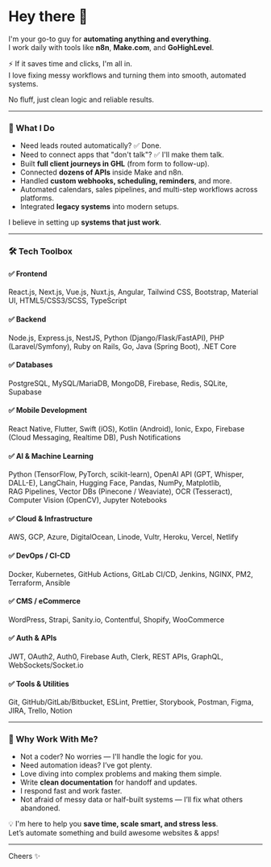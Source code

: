 # Hey there 👋  

I'm your go-to guy for **automating anything and everything**.  
I work daily with tools like **n8n**, **Make.com**, and **GoHighLevel**.  

⚡ If it saves time and clicks, I'm all in.  
I love fixing messy workflows and turning them into smooth, automated systems.  

No fluff, just clean logic and reliable results.  

---

### 🚀 What I Do
- Need leads routed automatically? ✅ Done.  
- Need to connect apps that "don't talk"? ✅ I'll make them talk.  
- Built **full client journeys in GHL** (from form to follow-up).  
- Connected **dozens of APIs** inside Make and n8n.  
- Handled **custom webhooks, scheduling, reminders**, and more.  
- Automated calendars, sales pipelines, and multi-step workflows across platforms.  
- Integrated **legacy systems** into modern setups.  

I believe in setting up **systems that just work**.  

---

### 🛠️ Tech Toolbox

#### ✅ Frontend
React.js, Next.js, Vue.js, Nuxt.js, Angular, Tailwind CSS, Bootstrap, Material UI, HTML5/CSS3/SCSS, TypeScript  

#### ✅ Backend
Node.js, Express.js, NestJS, Python (Django/Flask/FastAPI), PHP (Laravel/Symfony), Ruby on Rails, Go, Java (Spring Boot), .NET Core  

#### ✅ Databases
PostgreSQL, MySQL/MariaDB, MongoDB, Firebase, Redis, SQLite, Supabase  

#### ✅ Mobile Development
React Native, Flutter, Swift (iOS), Kotlin (Android), Ionic, Expo, Firebase (Cloud Messaging, Realtime DB), Push Notifications  

#### ✅ AI & Machine Learning
Python (TensorFlow, PyTorch, scikit-learn), OpenAI API (GPT, Whisper, DALL-E), LangChain, Hugging Face, Pandas, NumPy, Matplotlib,  
RAG Pipelines, Vector DBs (Pinecone / Weaviate), OCR (Tesseract), Computer Vision (OpenCV), Jupyter Notebooks  

#### ✅ Cloud & Infrastructure
AWS, GCP, Azure, DigitalOcean, Linode, Vultr, Heroku, Vercel, Netlify  

#### ✅ DevOps / CI-CD
Docker, Kubernetes, GitHub Actions, GitLab CI/CD, Jenkins, NGINX, PM2, Terraform, Ansible  

#### ✅ CMS / eCommerce
WordPress, Strapi, Sanity.io, Contentful, Shopify, WooCommerce  

#### ✅ Auth & APIs
JWT, OAuth2, Auth0, Firebase Auth, Clerk, REST APIs, GraphQL, WebSockets/Socket.io  

#### ✅ Tools & Utilities
Git, GitHub/GitLab/Bitbucket, ESLint, Prettier, Storybook, Postman, Figma, JIRA, Trello, Notion  

---

### 🤝 Why Work With Me?
- Not a coder? No worries — I'll handle the logic for you.  
- Need automation ideas? I’ve got plenty.  
- Love diving into complex problems and making them simple.  
- Write **clean documentation** for handoff and updates.  
- I respond fast and work faster.  
- Not afraid of messy data or half-built systems — I’ll fix what others abandoned.  

💡 I'm here to help you **save time, scale smart, and stress less**.  
Let’s automate something and build awesome websites & apps!  

---

Cheers ✨
